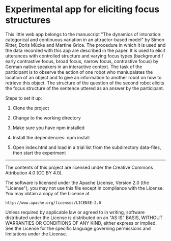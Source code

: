 # Experimental app for eliciting focus structures

This little web app belongs to the manuscript "The dynamics of intonation: categorical and continuous variation in an attractor-based model" by Simon Ritter, Doris Mücke and Martine Grice. The procedure in which it is used and the data recorded with this app are described in the paper. It is used to elicit utterances with controlled structure and varying focus types (background / early contrastive focus, broad focus, narrow focus, contrastive focus) by German native speakers in an interactive context. The task of the participant is to observe the action of one robot who maniupalates the location of an object and to give an information to another robot on how to retrieve this object. The structure of the question of the second robot elicits the focus structure of the sentence uttered as an answer by the participant.

Steps to set it up:

1. Clone the project

2. Change to the working directory

3. Make sure you have npm installed

4. Install the dependencies: npm install

5. Open index.html and load in a trial list from the subdirectory data-files, then start the experiment


_________
The contents of this project are licensed under the Creative Commons 
Attribution 4.0 (CC BY 4.0).

The software is licensed under the Apache License, Version 2.0 (the "License");
you may not use this file except in compliance with the License.
You may obtain a copy of the License at

    http://www.apache.org/licenses/LICENSE-2.0

Unless required by applicable law or agreed to in writing, software
distributed under the License is distributed on an "AS IS" BASIS,
WITHOUT WARRANTIES OR CONDITIONS OF ANY KIND, either express or implied.
See the License for the specific language governing permissions and
limitations under the License.

